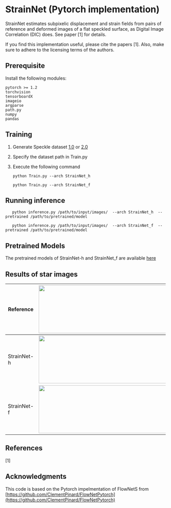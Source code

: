 # StrainNet (Pytorch implementation)

StrainNet estimates subpixelic displacement and strain fields from pairs of reference and deformed images of a flat speckled surface, as Digital Image Correlation (DIC) does. See paper [1] for details. 

If you find this implementation useful, please cite the papers [1]. Also, make sure to adhere to the licensing terms of the authors. 

## Prerequisite

Install the following modules: 
	
	pytorch >= 1.2
	torchvision
	tensorboardX 
	imageio
	argparse
	path.py
	numpy
	pandas
       
## Training

1. Generate Speckle dataset [1.0](https://github.com/seyfeddineboukhtache/StrainNet/tree/master/Dataset/Speckle%20dataset) or [2.0](https://github.com/seyfeddineboukhtache/StrainNet/tree/master/Dataset/Speckle%20dataset%202.0)

2. Specify the dataset path in Train.py

3. Execute the following command 

       python Train.py --arch StrainNet_h
   
       python Train.py --arch StrainNet_f


## Running inference

       python inference.py /path/to/input/images/  --arch StrainNet_h  --pretrained /path/to/pretrained/model

       python inference.py /path/to/input/images/  --arch StrainNet_f  --pretrained /path/to/pretrained/model  

## Pretrained Models

The pretrained models of StrainNet-h and StrainNet_f are available [here](https://drive.google.com/drive/folders/1eh2h6ysikk87L_uad8NNt4FpEq7BSN9M?usp=sharing) 

## Results of star images

|Reference |<img src="https://github.com/seyfeddineboukhtache/StrainNet/blob/master/Star_frames/Displacements/Reference.png" width="700" height="150">  |
| ---------|-------------------------------------------------------------------------------------------------------------------------|
|StrainNet-h |<img src="https://github.com/seyfeddineboukhtache/StrainNet/blob/master/Star_frames/Displacements/StrainNet-h.png" width="700" height="150">|
|StrainNet-f |<img src="https://github.com/seyfeddineboukhtache/StrainNet/blob/master/Star_frames/Displacements/StrainNet-f.png" width="700" height="150">|


## References 
[1]

## Acknowledgments

This code is based on the Pytorch impelmentation of FlowNetS from [https://github.com/ClementPinard/FlowNetPytorch](https://github.com/ClementPinard/FlowNetPytorch)

